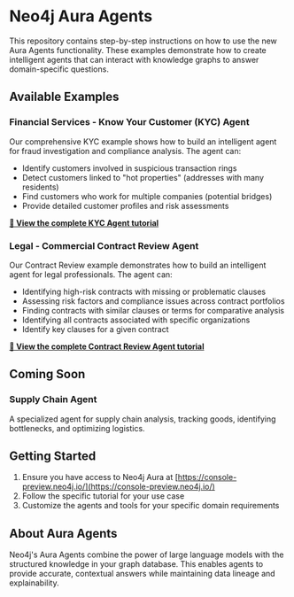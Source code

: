 # Neo4j Aura Agents

This repository contains step-by-step instructions on how to use the new Aura Agents functionality. These examples demonstrate how to create intelligent agents that can interact with knowledge graphs to answer domain-specific questions.


## Available Examples

### Financial Services - Know Your Customer (KYC) Agent

Our comprehensive KYC example shows how to build an intelligent agent for fraud investigation and compliance analysis. The agent can:
- Identify customers involved in suspicious transaction rings
- Detect customers linked to "hot properties" (addresses with many residents)
- Find customers who work for multiple companies (potential bridges)
- Provide detailed customer profiles and risk assessments

**[📖 View the complete KYC Agent tutorial](./kyc-agent.md)**


### Legal - Commercial Contract Review Agent

Our Contract Review example demonstrates how to build an intelligent agent for legal professionals. The agent can:
- Identifying high-risk contracts with missing or problematic clauses
- Assessing risk factors and compliance issues across contract portfolios
- Finding contracts with similar clauses or terms for comparative analysis
- Identifying all contracts associated with specific organizations
- Identify key clauses for a given contract

**[📖 View the complete Contract Review Agent tutorial](./contract-review.md)**

## Coming Soon

### Supply Chain Agent  
A specialized agent for supply chain analysis, tracking goods, identifying bottlenecks, and optimizing logistics.

## Getting Started

1. Ensure you have access to Neo4j Aura at [https://console-preview.neo4j.io/](https://console-preview.neo4j.io/)
2. Follow the specific tutorial for your use case
3. Customize the agents and tools for your specific domain requirements

## About Aura Agents

Neo4j's Aura Agents combine the power of large language models with the structured knowledge in your graph database. This enables agents to provide accurate, contextual answers while maintaining data lineage and explainability.
